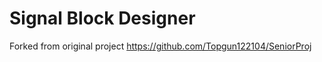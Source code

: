 Signal Block Designer
=================================

Forked from original project https://github.com/Topgun122104/SeniorProj


